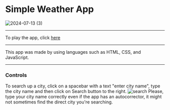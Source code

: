 # Simple Weather App
![2024-07-13 (3)](https://github.com/user-attachments/assets/bdc7ba37-c51b-4ce4-b6b4-6ea4c4d9b03e)

---

To play the app, click [here](https://tsimurkurchyshyn.github.io/Simple-Weather-App/)

---

This app was made by using languages such as HTML, CSS, and JavaScript.

---

### Controls
To search up a city, click on a spacebar with a text "enter city name", type the city name and then click on Search button to the right. ![search](https://github.com/user-attachments/assets/44e5a61f-ea47-453b-a22b-8853a3679fb9)
 Please, type your city name correctly even if the app has an autocorrector, it might not sometimes find the direct city you're searching.
